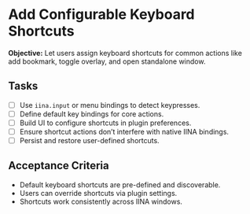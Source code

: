 # Add Configurable Keyboard Shortcuts

**Objective:** Let users assign keyboard shortcuts for common actions like add bookmark, toggle overlay, and open standalone window.

## Tasks
- [ ] Use `iina.input` or menu bindings to detect keypresses.
- [ ] Define default key bindings for core actions.
- [ ] Build UI to configure shortcuts in plugin preferences.
- [ ] Ensure shortcut actions don’t interfere with native IINA bindings.
- [ ] Persist and restore user-defined shortcuts.

## Acceptance Criteria
- Default keyboard shortcuts are pre-defined and discoverable.
- Users can override shortcuts via plugin settings.
- Shortcuts work consistently across IINA windows.
